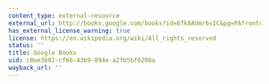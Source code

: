 ```yaml
---
content_type: external-resource
external_url: http://books.google.com/books?id=6Tk8AUmr6vIC&pg=PAfrontcover
has_external_license_warning: true
license: https://en.wikipedia.org/wiki/All_rights_reserved
status: ''
title: Google Books
uid: c0ee3b02-cf66-43b9-894e-a2fb5bf6208a
wayback_url: ''
---
```

